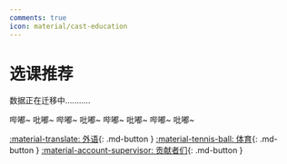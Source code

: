```yaml
---
comments: true
icon: material/cast-education
---
```


# 选课推荐

数据正在迁移中...........

哔嘟~ 吡嘟~ 哔嘟~ 吡嘟~ 哔嘟~ 吡嘟~ 哔嘟~ 吡嘟~

[:material-translate: 外语](Foreign-Language/){: .md-button }
[:material-tennis-ball: 体育](Sports/){: .md-button }
[:material-account-supervisor: 贡献者们](Contributors/){: .md-button }
